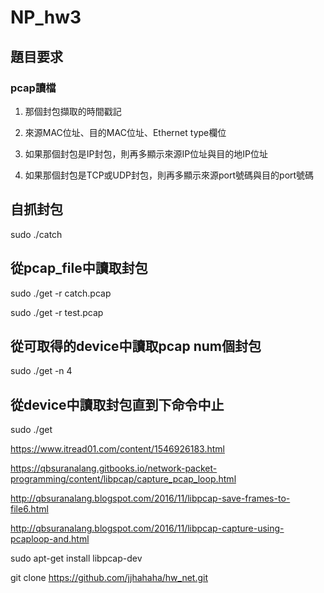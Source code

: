 # NP_hw3
## 題目要求
### pcap讀檔

1. 那個封包擷取的時間戳記

2. 來源MAC位址、目的MAC位址、Ethernet type欄位

3. 如果那個封包是IP封包，則再多顯示來源IP位址與目的地IP位址

4. 如果那個封包是TCP或UDP封包，則再多顯示來源port號碼與目的port號碼

## 自抓封包

sudo ./catch

## 從pcap_file中讀取封包

sudo ./get -r catch.pcap

sudo ./get -r test.pcap


## 從可取得的device中讀取pcap num個封包
sudo ./get -n 4

## 從device中讀取封包直到下命令中止
sudo ./get


https://www.itread01.com/content/1546926183.html

https://qbsuranalang.gitbooks.io/network-packet-programming/content/libpcap/capture_pcap_loop.html

http://qbsuranalang.blogspot.com/2016/11/libpcap-save-frames-to-file6.html

http://qbsuranalang.blogspot.com/2016/11/libpcap-capture-using-pcaploop-and.html

sudo apt-get install libpcap-dev


git clone https://github.com/jjhahaha/hw_net.git
